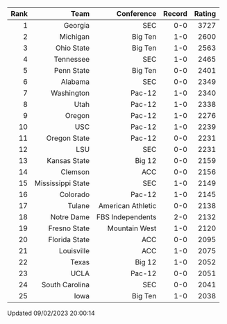 | Rank  | Team                 | Conference           | Record   | Rating |
| ---:  | ---:                 | ---:                 | ---:     | ---:   |
| 1     | Georgia              | SEC                  | 0-0      | 3727   |
| 2     | Michigan             | Big Ten              | 1-0      | 2600   |
| 3     | Ohio State           | Big Ten              | 1-0      | 2563   |
| 4     | Tennessee            | SEC                  | 1-0      | 2465   |
| 5     | Penn State           | Big Ten              | 0-0      | 2401   |
| 6     | Alabama              | SEC                  | 0-0      | 2349   |
| 7     | Washington           | Pac-12               | 1-0      | 2340   |
| 8     | Utah                 | Pac-12               | 1-0      | 2338   |
| 9     | Oregon               | Pac-12               | 1-0      | 2276   |
| 10    | USC                  | Pac-12               | 1-0      | 2239   |
| 11    | Oregon State         | Pac-12               | 0-0      | 2231   |
| 12    | LSU                  | SEC                  | 0-0      | 2231   |
| 13    | Kansas State         | Big 12               | 0-0      | 2159   |
| 14    | Clemson              | ACC                  | 0-0      | 2156   |
| 15    | Mississippi State    | SEC                  | 1-0      | 2149   |
| 16    | Colorado             | Pac-12               | 1-0      | 2145   |
| 17    | Tulane               | American Athletic    | 0-0      | 2138   |
| 18    | Notre Dame           | FBS Independents     | 2-0      | 2132   |
| 19    | Fresno State         | Mountain West        | 1-0      | 2120   |
| 20    | Florida State        | ACC                  | 0-0      | 2095   |
| 21    | Louisville           | ACC                  | 1-0      | 2075   |
| 22    | Texas                | Big 12               | 1-0      | 2052   |
| 23    | UCLA                 | Pac-12               | 0-0      | 2051   |
| 24    | South Carolina       | SEC                  | 0-0      | 2041   |
| 25    | Iowa                 | Big Ten              | 1-0      | 2038   |

Updated 09/02/2023 20:00:14
